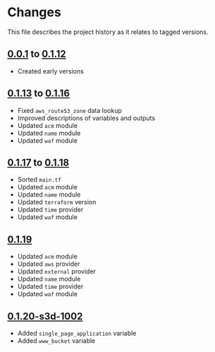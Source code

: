 # Changes
This file describes the project history as it relates to tagged versions.

## [0.0.1](.) to [0.1.12](.)
- Created early versions

## [0.1.13](.) to [0.1.16](.)
- Fixed `aws_route53_zone` data lookup
- Improved descriptions of variables and outputs
- Updated `acm` module
- Updated `name` module
- Updated `waf` module

## [0.1.17](.) to [0.1.18](.)
- Sorted `main.tf`
- Updated `acm` module
- Updated `name` module
- Updated `terraform` version
- Updated `time` provider
- Updated `waf` module

## [0.1.19](.)
- Updated `acm` module
- Updated `aws` provider
- Updated `external` provider
- Updated `name` module
- Updated `time` provider
- Updated `waf` module

## [0.1.20-s3d-1002](.)
- Added `single_page_application` variable
- Added `www_bucket` variable
